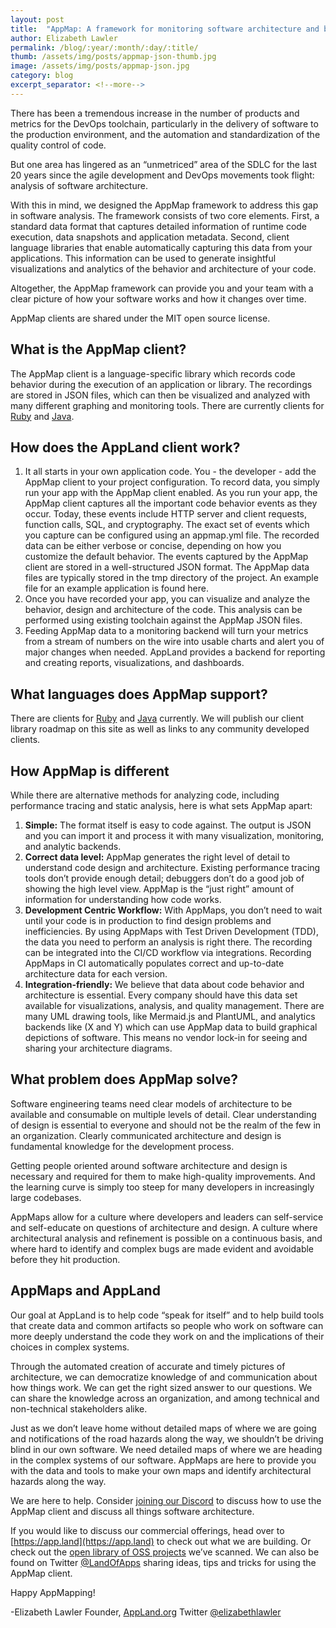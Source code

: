 ```yaml
---
layout: post
title:  "AppMap: A framework for monitoring software architecture and behavior"
author: Elizabeth Lawler
permalink: /blog/:year/:month/:day/:title/
thumb: /assets/img/posts/appmap-json-thumb.jpg
image: /assets/img/posts/appmap-json.jpg
category: blog
excerpt_separator: <!--more-->
---
```


There has been a tremendous increase in the number of products and metrics for the DevOps toolchain, particularly in the delivery of software to the production environment, and the automation and standardization of the quality control of code. 
 
But one area has lingered as an “unmetriced” area of the SDLC for the last 20 years since the agile development and DevOps movements took flight: analysis of software architecture. 

<!--more-->
 
With this in mind, we designed the AppMap framework to address this gap in software analysis. The framework consists of two core elements. First, a standard data format that captures detailed information of runtime code execution, data snapshots and application metadata. Second, client language libraries that enable automatically capturing this data from your applications. This information can be used to generate insightful visualizations and analytics of the behavior and architecture of your code.

 
Altogether, the AppMap framework can provide you and your team with a clear picture of how your software works and how it changes over time. 
 
AppMap clients are shared under the MIT open source license.


## What is the AppMap client?
The AppMap client is a language-specific library which records code behavior during the execution of an application or library. The recordings are stored in JSON files, which can then be visualized and analyzed with many different graphing and monitoring tools. There are currently clients for [Ruby](https://rubygems.org/gems/appmap/versions/0.22.0) and [Java](https://github.com/applandinc/appmap-java/releases). 

## How does the AppLand client work?
1. It all starts in your own application code. You - the developer - add the AppMap client to your project configuration. To record data, you simply run your app with the AppMap client enabled. As you run your app, the AppMap client captures all the important code behavior events as they occur. Today, these events include HTTP server and client requests, function calls, SQL, and cryptography. The exact set of events which you capture can be configured using an appmap.yml file. The recorded data can be either verbose or concise, depending on how you customize the default behavior. The events captured by the AppMap client are stored in a well-structured JSON format. The AppMap data files are typically stored in the tmp directory of the project.  An example file for an example application is found here. 
2. Once you have recorded your app, you can visualize and analyze the behavior, design and architecture of the code. This analysis can be performed using existing toolchain against the AppMap JSON files.
3. Feeding AppMap data to a monitoring backend will turn your metrics from a stream of numbers on the wire into usable charts and alert you of major changes when needed. AppLand provides a backend for reporting and creating reports, visualizations, and dashboards. 

## What languages does AppMap support?
There are clients for [Ruby](https://rubygems.org/gems/appmap/versions/0.22.0) and [Java](https://github.com/applandinc/appmap-java/releases) currently. We will publish our client library roadmap on this site as well as links to any community developed clients.

## How AppMap is different
While there are alternative methods for analyzing code, including performance tracing and static analysis, here is what sets AppMap apart:
1. **Simple:** The format itself is easy to code against. The output is JSON and you can import it and process it with many visualization, monitoring, and analytic backends.
2. **Correct data level:** AppMap generates the right level of detail to understand code design and architecture. Existing performance tracing tools don’t provide enough detail; debuggers don’t do a good job of showing the high level view. AppMap is the “just right” amount of information for understanding how code works.
3. **Development Centric Workflow:** With AppMaps, you don’t need to wait until your code is in production to find design problems and inefficiencies. By using AppMaps with Test Driven Development (TDD), the data you need to perform an analysis is right there.   The recording can be integrated into the CI/CD workflow via integrations. Recording AppMaps in CI automatically populates correct and up-to-date architecture data for each version. 
4. **Integration-friendly:** We believe that data about code behavior and architecture is essential. Every company should have this data set available for visualizations, analysis, and quality management. There are many UML drawing tools, like Mermaid.js and PlantUML, and analytics backends like (X and Y) which can use AppMap data to build graphical depictions of software. This means no vendor lock-in for seeing and sharing your architecture diagrams. 

## What problem does AppMap solve?
Software engineering teams need clear models of architecture to be available and consumable on multiple levels of detail. Clear understanding of design is essential to everyone and should not be the realm of the few in an organization. Clearly communicated architecture and design is fundamental knowledge for the development process. 

Getting people oriented around software architecture and design is necessary and required for them to make high-quality improvements. And the learning curve is simply too steep for many developers in increasingly large codebases. 

AppMaps allow for a culture where developers and leaders can self-service and self-educate on questions of architecture and design. A culture where architectural analysis and refinement is possible on a continuous basis, and where hard to identify and complex bugs are made evident and avoidable before they hit production.

## AppMaps and AppLand
Our goal at AppLand is to help code “speak for itself” and to help build tools that create data and common artifacts so people who work on software can more deeply understand the code they work on and the implications of their choices in complex systems. 
 
Through the automated creation of accurate and timely pictures of architecture, we can democratize knowledge of and communication about how things work.  We can get the right sized answer to our questions. We can share the knowledge across an organization, and among technical and non-technical stakeholders alike. 
 
Just as we don’t leave home without detailed maps of where we are going and notifications of the road hazards along the way, we shouldn’t be driving blind in our own software. We need detailed maps of where we are heading in the complex systems of our software. AppMaps are here to provide you with the data and tools to make your own maps and identify architectural hazards along the way.
 
We are here to help. Consider [joining our Discord](https://discord.com/invite/N9VUap6) to discuss how to use the AppMap client and discuss all things software architecture.
 
If you would like to discuss our commercial offerings, head over to [https://app.land](https://app.land) to check out what we are building. Or check out the [open library of OSS projects](https://app.land/explore) we’ve scanned. We can also be found on Twitter [@LandOfApps](https://twitter.com/landofapps) sharing ideas, tips and tricks for using the AppMap client. 
 
Happy AppMapping!
 
-Elizabeth Lawler
Founder, [AppLand.org](https://appland.org)
Twitter [@elizabethlawler](https://twitter.com/elizabethlawler)
